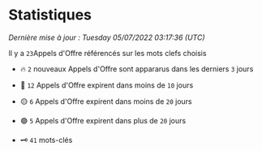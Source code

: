 # Statistiques


_Dernière mise à jour : Tuesday 05/07/2022 03:17:36 (UTC)_ 

Il y a `23`Appels d'Offre référencés sur les mots clefs choisis

- 🔥 `2` nouveaux Appels d'Offre sont appararus dans les derniers `3` jours
- 🔴  `12` Appels d'Offre expirent dans moins de `10` jours
- 🟡  `6` Appels d'Offre expirent dans moins de `20` jours
- 🟢  `5` Appels d'Offre expirent dans plus de `20` jours

- 🗝 `41` mots-clés